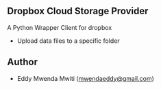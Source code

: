 ## Dropbox Cloud Storage Provider

A Python Wrapper Client for dropbox
- Upload data files to a specific folder

## Author
- Eddy Mwenda Mwiti (mwendaeddy@gmail.com)
